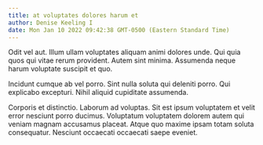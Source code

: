 ```yaml
---
title: at voluptates dolores harum et
author: Denise Keeling I
date: Mon Jan 10 2022 09:42:38 GMT-0500 (Eastern Standard Time)
---
```

Odit vel aut. Illum ullam voluptates aliquam animi dolores unde. Qui quia quos qui vitae rerum provident. Autem sint minima. Assumenda neque harum voluptate suscipit et quo.

 Incidunt cumque ab vel porro. Sint nulla soluta qui deleniti porro. Qui explicabo excepturi. Nihil aliquid cupiditate assumenda.

 Corporis et distinctio. Laborum ad voluptas. Sit est ipsum voluptatem et velit error nesciunt porro ducimus. Voluptatum voluptatem dolorem autem qui veniam magnam accusamus placeat. Atque quo maxime ipsam totam soluta consequatur. Nesciunt occaecati occaecati saepe eveniet.